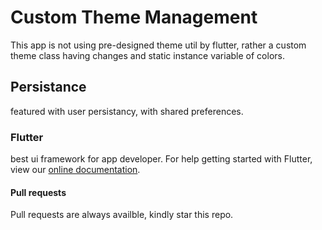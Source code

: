 # Custom Theme Management

This app is not using pre-designed theme util by flutter, rather a custom theme class having changes and static instance variable of colors.

## Persistance

featured with user persistancy, with shared preferences.

### Flutter

best ui framework for app developer.
For help getting started with Flutter, view our
[online documentation](https://flutter.dev/docs).

#### Pull requests

Pull requests are always availble, kindly star this repo.
